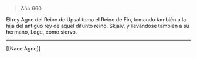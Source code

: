 > Año 660

El rey Agne del Reino de Upsal toma el Reino de Fin, tomando también a la hija del antigüo rey de aquel difunto reino, Skjalv, y llevándose también a su hermano, Loge, como siervo.

---

[[Nace Agne]]